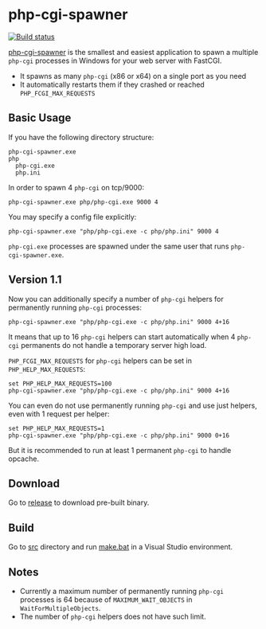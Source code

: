 # php-cgi-spawner
[![Build status](https://ci.appveyor.com/api/projects/status/6f2rqvltmp9ax4nd?svg=true)](https://ci.appveyor.com/project/deemru/php-cgi-spawner)

[php-cgi-spawner](https://github.com/deemru/php-cgi-spawner) is the smallest and easiest application to spawn a multiple `php-cgi` processes in Windows for your web server with FastCGI.

- It spawns as many `php-cgi` (x86 or x64) on a single port as you need
- It automatically restarts them if they crashed or reached `PHP_FCGI_MAX_REQUESTS`

## Basic Usage

If you have the following directory structure:

```
php-cgi-spawner.exe
php
  php-cgi.exe
  php.ini
```

In order to spawn 4 `php-cgi` on tcp/9000:

```
php-cgi-spawner.exe php/php-cgi.exe 9000 4
```

You may specify a config file explicitly:

```
php-cgi-spawner.exe "php/php-cgi.exe -c php/php.ini" 9000 4
```

`php-cgi.exe` processes are spawned under the same user that runs `php-cgi-spawner.exe`.

## Version 1.1

Now you can additionally specify a number of `php-cgi` helpers for permanently running `php-cgi` processes:

```
php-cgi-spawner.exe "php/php-cgi.exe -c php/php.ini" 9000 4+16
```

It means that up to 16 `php-cgi` helpers can start automatically when 4 `php-cgi` permanents do not handle a temporary server high load.

`PHP_FCGI_MAX_REQUESTS` for `php-cgi` helpers can be set in `PHP_HELP_MAX_REQUESTS`:

```
set PHP_HELP_MAX_REQUESTS=100
php-cgi-spawner.exe "php/php-cgi.exe -c php/php.ini" 9000 4+16
```

You can even do not use permanently running `php-cgi` and use just helpers, even with 1 request per helper:

```
set PHP_HELP_MAX_REQUESTS=1
php-cgi-spawner.exe "php/php-cgi.exe -c php/php.ini" 9000 0+16
```

But it is recommended to run at least 1 permanent `php-cgi` to handle opcache.

## Download

Go to [release](https://github.com/deemru/php-cgi-spawner/releases/latest) to download pre-built binary.

## Build

Go to [src](src) directory and run [make.bat](src/make.bat) in a Visual Studio environment.

## Notes

- Currently a maximum number of permanently running `php-cgi` processes is 64 because of `MAXIMUM_WAIT_OBJECTS` in `WaitForMultipleObjects`.
- The number of `php-cgi` helpers does not have such limit.
